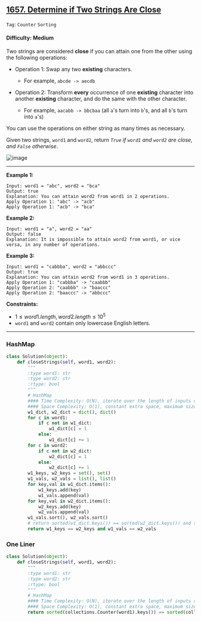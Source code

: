 ## [1657. Determine if Two Strings Are Close](https://leetcode.com/problems/determine-if-two-strings-are-close)

```Tag```: ```Counter``` ```Sorting```

#### Difficulty: Medium

Two strings are considered __close__ if you can attain one from the other using the following operations:

- Operation 1: Swap any two __existing__ characters.
  - For example, ```abcde -> aecdb```

- Operation 2: Transform __every__ occurrence of one __existing__ character into another __existing__ character, and do the same with the other character.
  - For example, ```aacabb -> bbcbaa``` (all ```a```'s turn into ```b```'s, and all ```b```'s turn into ```a```'s)

You can use the operations on either string as many times as necessary.

Given two strings, ```word1``` and ```word2```, return _```True``` if ```word1``` and ```word2``` are close, and ```False``` otherwise_.

![image](https://github.com/quananhle/Python/assets/35042430/ccd184f0-1e15-4399-977f-f1a537d39664)

---

__Example 1:__
```
Input: word1 = "abc", word2 = "bca"
Output: true
Explanation: You can attain word2 from word1 in 2 operations.
Apply Operation 1: "abc" -> "acb"
Apply Operation 1: "acb" -> "bca"
```

__Example 2:__
```
Input: word1 = "a", word2 = "aa"
Output: false
Explanation: It is impossible to attain word2 from word1, or vice versa, in any number of operations.
```

__Example 3:__
```
Input: word1 = "cabbba", word2 = "abbccc"
Output: true
Explanation: You can attain word2 from word1 in 3 operations.
Apply Operation 1: "cabbba" -> "caabbb"
Apply Operation 2: "caabbb" -> "baaccc"
Apply Operation 2: "baaccc" -> "abbccc"
```

__Constraints:__

- $1 \le word1.length, word2.length \le 10^5$
- ```word1``` and ```word2``` contain only lowercase English letters.


---

### HashMap

```Python
class Solution(object):
    def closeStrings(self, word1, word2):
        """
        :type word1: str
        :type word2: str
        :rtype: bool
        """
        # HashMap
        #### Time Complexity: O(N), iterate over the length of inputs containing fixed number of character of 26 word1 and word2. Sort operations take O(26log26) time.
        #### Space Complexity: O(1), constant extra space, maximum size of hashmap is 26 
        w1_dict, w2_dict = dict(), dict()
        for c in word1:
            if c not in w1_dict:
                w1_dict[c] = 1
            else:
                w1_dict[c] += 1
        for c in word2:
            if c not in w2_dict:
                w2_dict[c] = 1
            else:
                w2_dict[c] += 1
        w1_keys, w2_keys = set(), set()
        w1_vals, w2_vals = list(), list()
        for key,val in w1_dict.items():
            w1_keys.add(key)
            w1_vals.append(val)
        for key,val in w2_dict.items():
            w2_keys.add(key)
            w2_vals.append(val)
        w1_vals.sort(), w2_vals.sort()
        # return sorted(w1_dict.keys()) == sorted(w2_dict.keys()) and sorted(w1_dict.values()) == sorted(w2_dict.values())
        return w1_keys == w2_keys and w1_vals == w2_vals
```

### One Liner
```Python
class Solution(object):
    def closeStrings(self, word1, word2):
        """
        :type word1: str
        :type word2: str
        :rtype: bool
        """
        # HashMap
        #### Time Complexity: O(N), iterate over the length of inputs containing fixed number of character of 26 word1 and word2. Sort operations take O(26log26) time.
        #### Space Complexity: O(1), constant extra space, maximum size of hashmap is 26 
        return sorted(collections.Counter(word1).keys()) == sorted(collections.Counter(word2).keys()) and sorted(collections.Counter(word1).values()) == sorted(collections.Counter(word2).values())
```
    
    
